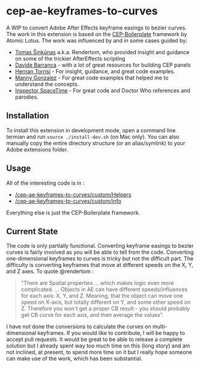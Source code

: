 # cep-ae-keyframes-to-curves

A WIP to convert Adobe After Effects keyframe easings to bezier curves. The work in this extension is based on the [CEP-Boilerplate](https://github.com/iconifyit/cep-boilerplate) framework by Atomic Lotus. The work was influenced by and in some cases guided by:

- [Tomas Šinkūnas](https://github.com/rendertom) a.k.a. Rendertom, who provided insight and guidance on some of the trickier AfterEffects scripting
- [Davide Barranca](https://www.davidebarranca.com) - with a lot of great resources for building CEP panels
- [Hernan Torrisi](http://aescripts.com/bodymovin/) - For insight, guidance, and great code examples.
- [Manny Gonzalez](https://forums.creativecow.net/docs/forums/post.php?forumid=227&postid=27968&univpostid=27968&pview=t) - For great code examples that helped me to understand the concepts.
- [Inspector SpaceTime](https://github.com/iconifyit/inspectorspacetime) - For great code and Doctor Who references and parodies.

## Installation

To install this extension in development mode, open a command line termian and run `source ./install-dev.sh` (on Mac only). You can also manually copy the entire directory structure (or an alias/symlink) to your Adobe extensions folder.

## Usage

All of the interesting code is in :

- [/cep-ae-keyframes-to-curves/custom/Helpers](/cep-ae-keyframes-to-curves/custom/Helpers)
- [/cep-ae-keyframes-to-curves/custom/info](/cep-ae-keyframes-to-curves/custom/info)

Everything else is just the CEP-Boilerplate framework.

## Current State

The code is only partially functional. Converting keyframe easings to bezier curves is fairly involved as you will be able to tell from the code. Converting one-dimensional keyframes to curves is tricky but not the difficult part. The difficulty is converting keyframes that move at different speeds on the X, Y, and Z axes. To quote @rendertom : 

> "There are Spatial properties ... which makes logic even more complicated. ... Objects in AE can have different speeds/influences for each axis: X, Y, and Z. Meaning, that the object can move one speed on X-axis, but totally different on Y, and some other speed on Z. Therefore you won't get a proper CB result - you should probably get CB curve for each axis, and then average the values". 

I have not done the conversions to calculate the curves on multi-dimensional keyframes. If you would like to contribute, I will be happy to accept pull requests. It would be great to be able to release a complete solution but I already spent way too much time on this (long story) and am not inclined, at present, to spend more time on it but I really hope someone can make use of the work, which has been substantial.